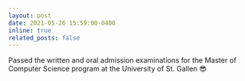 ```yaml
---
layout: post
date: 2021-05-26 15:59:00-0400
inline: true
related_posts: false
---
```


Passed the written and oral admission examinations for the Master of Computer Science program at the University of St. Gallen :sunglasses: